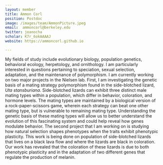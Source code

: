 ```yaml
---
layout: member
title: Ammon Corl
position: Postdoc
image: /images/team/AmmonPicture.jpeg
email:  ammoncorl@berkeley.edu
twitter: joanocha
scholar: K7r_6okAAAAJ
website: https://ammoncorl.github.io

---
```


My fields of study include evolutionary biology, population genetics, behavioral ecology, herpetology, and ornithology.  I am particularly interested in questions pertaining to speciation, sexual selection, adaptation, and the maintenance of polymorphism. I am currently working on two major projects in the Nielsen lab.  First, I am investigating the genetic basis of a mating strategy polymorphism found in the side-blotched lizard, <i>Uta stansburiana</i>.  Side-blotched lizards can exhibit three distinct male mating types within a population, which differ in behavior, coloration, and hormone levels. The mating types are maintained by a biological version of a rock-paper-scissors game, wherein each strategy can beat one other mating type, but is vulnerable to remaining mating type.  Understanding the genetic basis of these mating types will allow us to better understand the evolution of this fascinating system and could help reveal how genes modulate behavior.  The second project that I am working on is studying how natural selection shapes phenotypes when the traits exhibit phenotypic plasticity.  This work is being done on population of side-blotched lizards that lives on a black lava flow and where the lizards are black in coloration.  Our work has revealed that the coloration of these lizards is due to both phenotypic plasticity and in the adaptation of two different genes that regulate the production of melanin. 